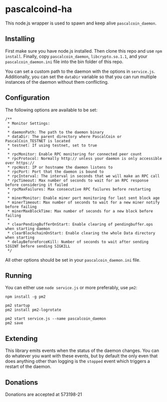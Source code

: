 # pascalcoind-ha

This node.js wrapper is used to spawn and keep alive `pascalcoin_daemon`.

## Installing

First make sure you have node.js installed. Then clone this repo and use `npm install`. Finally, copy `pascalcoin_daemon`, `libcrypto.so.1.1`, and your `pascalcoin_daemon.ini` file into the bin folder of this repo.

You can set a custom path to the daemon with the options in `service.js`. Additionally, you can set the `dataDir` variable so that you can run multiple instances of the daemon without them conflicting.

## Configuration

The following options are available to be set:

```
/**                                                                                                                            
 * Monitor Settings:                                                                                                           
 *                                                                                                                             
 * daemonPath: The path to the daemon binary                                                                                   
 * dataDir: The parent directory where PascalCoin or PascalCoin_TESTNET is located                                             
 * testnet: If using testnet, set to true                                                                                      
 *                                                                                                                             
 * rpcMonitor: Enable RPC monitoring for connected peer count                                                                  
 * rpcProtocol: Normally http:// unless your daemon is only accessible over https://                                           
 * rpcHost: IP or hostname the daemon listens to                                                                               
 * rpcPort: Port that the daemon is bound to                                                                                   
 * rpcInterval: The interval in seconds that we will make an RPC call                                                          
 * rpcTimeout: Max number of seconds to wait for an RPC response before considering it failed                                  
 * rpcMaxFailures: Max consecutive RPC failures before restarting                                                              
 *                                                                                                                             
 * minerMonitor: Enable miner port monitoring for last sent block age                                                          
 * minerTimeout: Max number of seconds to wait for a new miner notify before failing                                           
 * minerMaxBlockTime: Max number of seconds for a new block before failing                                                     
 *                                                                                                                             
 * clearPendingBufferOnStart: Enable clearing of pendingbuffer.ops when starting daemon                                        
 * clearBlockchainOnStart: Enable clearing the whole Data directory when starting                                              
 * delayBeforeForceKill: Number of seconds to wait after sending SIGINT before sending SIGKILL                                 
 */
```

All other options should be set in your `pascalcoin_daemon.ini` file.

## Running

You can either use `node service.js` or more preferably, use `pm2`:

```
npm install -g pm2

pm2 startup
pm2 install pm2-logrotate

pm2 start service.js --name pascalcoin_daemon
pm2 save
```

## Extending

This library emits events when the status of the daemon changes. You can do whatever you want with these events, but by default the only even that does anything other than logging is the `stopped` event which triggers a restart of the daemon.

## Donations

Donations are accepted at 573198-21

